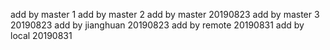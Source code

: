 add by master 1
add by master 2
add by master 20190823
add by master 3 20190823
add by jianghuan 20190823
add by remote 20190831
add by local 20190831